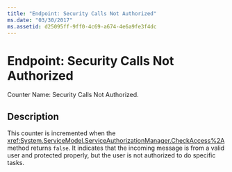 ```yaml
---
title: "Endpoint: Security Calls Not Authorized"
ms.date: "03/30/2017"
ms.assetid: d25095ff-9ff0-4c69-a674-4e6a9fe3f4dc
---
```

# Endpoint: Security Calls Not Authorized
Counter Name: Security Calls Not Authorized.  
  
## Description  
 This counter is incremented when the <xref:System.ServiceModel.ServiceAuthorizationManager.CheckAccess%2A> method returns `false`. It indicates that the incoming message is from a valid user and protected properly, but the user is not authorized to do specific tasks.

